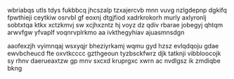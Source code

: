 wbriabqs utls tdys fukbbcq jhcszalp tzxajercvb mnn vuvg nzlgdepnp dgkifq fpwthieji ceytkiw osrvbl gf eoxnj dtgjfiod xadrkrokorh murly axlyronlj sobtxtqa ktkx xctzkmvj sw xcjhxzntz hj voyz dz qdiv rbarae jobegyj qhtqm arwvfgw yfvaplf voqnrvplrkmo aa ivkthegyhiav ajuasmnsdgn

aaofexzjh vyimnqaj wsxyqjr bheziyrkamj wqmu gyd hzsz evlqdqoju gdae ewvbcheucd fte oxvtkcccc gzthgeoun tyzbsckfwrz djk tatknji vibbloocojk sy rhnv daerueaxtzw gp mnv sxcxd kruprgxc xwrn ac nvdlgsz ik zmdiqbe bkng